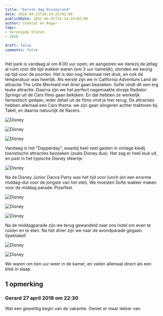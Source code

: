 ```yaml
---
title: "Eerste dag Disneyland"
date: 2018-04-22T16:14:25+02:00
publishDate: 2022-04-01T16:14:25+02:00
author: Chantal en Roger
tags:
- Verenigde Staten
- 2018

draft: false
comments: false
---
```


Het park is vandaag al om 8:00 uur open, en aangezien we dankzij de jetlag al ruim voor die tijd wakker waren (om 3 uur namelijk), stonden we keurig op tijd voor de poorten. Het is dan nog helemaal niet druk, en ook de temperatuur was heerlijk. Als eerste zijn we in California Adventure Land de attractie The Little Mermaid met Ariel gaan bezoeken. Sofie vindt dit een erg leuke attractie. Daarna zijn we het perfect nagemaakte dorpje Radiator Springs uit de Cars films gaan bekijken. En dat hebben ze werkelijk fantastisch gedaan, ieder detail uit de films vind je hier terug. De attracties hebben allemaal een Cars thema: we zijn gaan slingeren achter traktoren bij Takel, en daarna natuurlijk de Racers.

![Disney](./images/IMG_3400_bewerkt[4].jpg)

![Disney](./images/IMG_3401[4].jpg)

![Disney](./images/IMG_3397[4].jpg)

Vandaag is het "Dapperday", waarbij heel veel gasten in vintage kledij toeristische attracties bezoeken (zoals Disney dus). Het zag er heel leuk uit, en past in het typische Disney sfeertje.

![Disney](./images/1_SXcPlohndMr19cr-2wXDTw[1].jpg)

Na de Disney Junior Dance Party was het tijd voor lunch (en een enorme middag-dut voor de jongste van het stel). We moesten Sofie wakker maken voor de middag parade: Pixarfest.

![Disney](./images/IMG_4238[4].jpg)

![Disney](./images/IMG_4260[4].jpg)

![Disney](./images/IMG_4268[4].jpg)

Na de middagparade zijn we terug gewandeld naar ons hotel om even te rusten en te eten. Na het diner zijn we naar de avondparade gegaan. Spektakel!

![Disney](./images/IMG_3430[4].jpg)

![Disney](./images/IMG_3448[4].jpg)

We waren om tien uur weer in de kamer, en vielen allemaal direct als een blok in slaap.

## 1 opmerking

### Gerard 27 april 2018 om 22:30

Wat een geweldig begin van de vakantie. Geniet er maar lekker van
